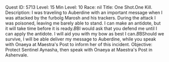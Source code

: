 Quest ID: 5713
Level: 15
Min Level: 10
Race: nil
Title: One Shot.One Kill.
Description: I was traveling to Auberdine with an important message when I was attacked by the furbolg Marosh and his trackers. During the attack I was poisoned, leaving me barely able to stand. I can make an antidote, but it will take time before it is ready.$B$BI would ask that you defend me until I can apply the antidote. I will aid you with my bow as best I can.$B$BShould we survive, I will be able deliver my message to Auberdine, while you speak with Onaeya at Maestra's Post to inform her of this incident.
Objective: Protect Sentinel Aynasha, then speak with Onaeya at Maestra's Post in Ashenvale.
